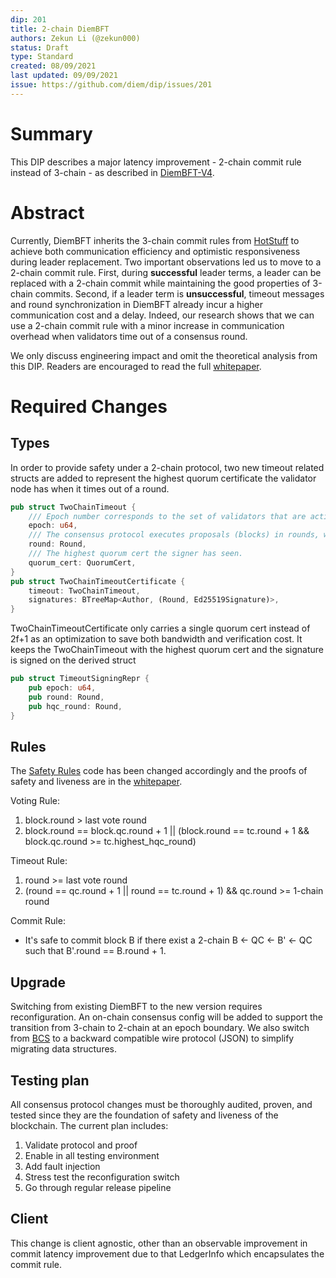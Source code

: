 ```yaml
---
dip: 201
title: 2-chain DiemBFT
authors: Zekun Li (@zekun000)
status: Draft
type: Standard
created: 08/09/2021
last updated: 09/09/2021
issue: https://github.com/diem/dip/issues/201
---
```


# Summary

This DIP describes a major latency improvement - 2-chain commit rule instead of 3-chain - as described in  [DiemBFT-V4](./DiemBFT-V4.pdf).

# Abstract

Currently, DiemBFT inherits the 3-chain commit rules from [HotStuff](https://dl.acm.org/doi/pdf/10.1145/3293611.3331591) to achieve both communication efficiency and optimistic responsiveness during leader replacement. Two important observations led us to move to a 2-chain commit rule. First, during **successful** leader terms, a leader can be replaced with a 2-chain commit while maintaining the good properties of 3-chain commits. Second, if a leader term is **unsuccessful**, timeout messages and round synchronization in DiemBFT already incur a higher communication cost and a delay. Indeed, our research shows that we can use a 2-chain commit rule with a minor increase in communication overhead when validators time out of a consensus round.

We only discuss engineering impact and omit the theoretical analysis from this DIP. Readers are encouraged to read the full [whitepaper](./DiemBFT-V4.pdf).

# Required Changes

## Types
In order to provide safety under a 2-chain protocol, two new timeout related structs are added to represent the highest quorum certificate the validator node has when it times out of a round.

```rust
pub struct TwoChainTimeout {
    /// Epoch number corresponds to the set of validators that are active for this round.
    epoch: u64,
    /// The consensus protocol executes proposals (blocks) in rounds, which monotonically increase per epoch.
    round: Round,
    /// The highest quorum cert the signer has seen.
    quorum_cert: QuorumCert,
}
pub struct TwoChainTimeoutCertificate {
    timeout: TwoChainTimeout,
    signatures: BTreeMap<Author, (Round, Ed25519Signature)>,
}
```

TwoChainTimeoutCertificate only carries a single quorum cert instead of 2f+1 as an optimization to save both bandwidth and verification cost.
It keeps the TwoChainTimeout with the highest quorum cert and the signature is signed on the derived struct
```rust
pub struct TimeoutSigningRepr {
    pub epoch: u64,
    pub round: Round,
    pub hqc_round: Round,
}
```

## Rules
The [Safety Rules](https://github.com/diem/diem/tree/main/consensus/safety-rules) code has been changed accordingly and the proofs of safety and liveness are in the [whitepaper](./DiemBFT-V4.pdf).

Voting Rule:
1. block.round > last vote round
2. block.round == block.qc.round + 1 || (block.round == tc.round + 1 && block.qc.round >= tc.highest_hqc_round)

Timeout Rule:
1. round >= last vote round
2. (round == qc.round + 1 || round == tc.round + 1) && qc.round >= 1-chain round

Commit Rule:
 - It's safe to commit block B if there exist a 2-chain B <- QC <- B' <- QC  such that B'.round == B.round + 1.

## Upgrade
Switching from existing DiemBFT to the new version requires reconfiguration. An on-chain consensus config will be added to support the transition from 3-chain to 2-chain at an epoch boundary. 
We also switch from [BCS](https://github.com/diem/bcs) to a backward compatible wire protocol (JSON) to simplify migrating data structures.

## Testing plan
All consensus protocol changes must be thoroughly audited, proven, and tested since they are the foundation of safety and liveness of the blockchain. The current plan includes:
1. Validate protocol and proof 
2. Enable in all testing environment
3. Add fault injection
4. Stress test the reconfiguration switch
5. Go through regular release pipeline

## Client

This change is client agnostic, other than an observable improvement in commit latency improvement due to that LedgerInfo which encapsulates the commit rule.
